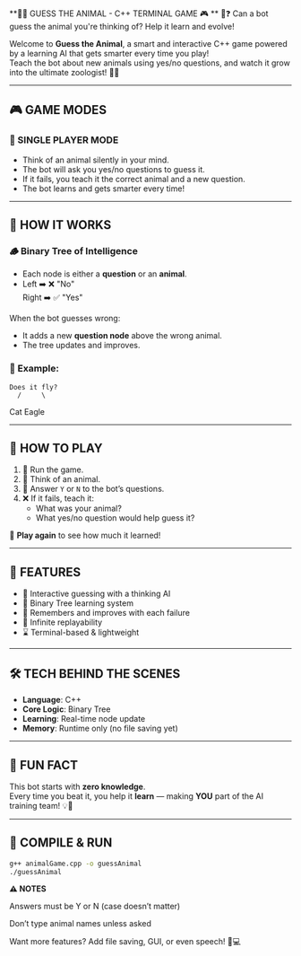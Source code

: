 **🦁🐯 GUESS THE ANIMAL - C++ TERMINAL GAME 🎮  **
🤖❓ Can a bot guess the animal you're thinking of? Help it learn and evolve!

Welcome to **Guess the Animal**, a smart and interactive C++ game powered by a learning AI that gets smarter every time you play!  
Teach the bot about new animals using yes/no questions, and watch it grow into the ultimate zoologist! 🧠🦍

---

## 🎮 GAME MODES

### 🧍 SINGLE PLAYER MODE
- Think of an animal silently in your mind.
- The bot will ask you yes/no questions to guess it.
- If it fails, you teach it the correct animal and a new question.
- The bot learns and gets smarter every time!

---

## 🌳 HOW IT WORKS

### 🪵 Binary Tree of Intelligence
- Each node is either a **question** or an **animal**.
- Left ➡️ ❌ "No"  
  Right ➡️ ✅ "Yes"

When the bot guesses wrong:
- It adds a new **question node** above the wrong animal.
- The tree updates and improves.

### 🧠 Example:
    Does it fly?
      /     \
   Cat     Eagle


---

## 📜 HOW TO PLAY

1. 🐾 Run the game.
2. 🤫 Think of an animal.
3. 💬 Answer `Y` or `N` to the bot’s questions.
4. ❌ If it fails, teach it:
   - What was your animal?
   - What yes/no question would help guess it?

🔁 **Play again** to see how much it learned!

---

## 💾 FEATURES

- 🎯 Interactive guessing with a thinking AI  
- 🌳 Binary Tree learning system  
- 🧠 Remembers and improves with each failure  
- 🔁 Infinite replayability  
- ⌛ Terminal-based & lightweight  

---

## 🛠️ TECH BEHIND THE SCENES

- **Language**: C++  
- **Core Logic**: Binary Tree  
- **Learning**: Real-time node update  
- **Memory**: Runtime only (no file saving yet)

---

## 🧠 FUN FACT

This bot starts with **zero knowledge**.  
Every time you beat it, you help it **learn** — making **YOU** part of the AI training team! 💡🐒

---

## 🚀 COMPILE & RUN

```bash
g++ animalGame.cpp -o guessAnimal
./guessAnimal
```

**⚠️ NOTES**

Answers must be Y or N (case doesn’t matter)

Don’t type animal names unless asked

Want more features? Add file saving, GUI, or even speech! 🎨💻
